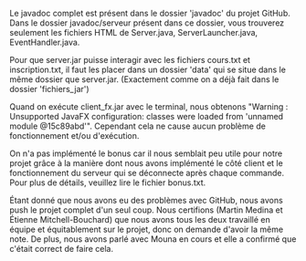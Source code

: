 Le javadoc complet est présent dans le dossier 'javadoc' du projet GitHub. Dans le dossier javadoc/serveur présent dans ce dossier, vous trouverez seulement les fichiers HTML de Server.java, ServerLauncher.java, EventHandler.java.

Pour que server.jar puisse interagir avec les fichiers cours.txt et inscription.txt, il faut les placer dans un dossier 'data' qui se situe dans le même dossier que server.jar. (Exactement comme on a déjà fait dans le dossier 'fichiers_jar')

Quand on exécute client_fx.jar avec le terminal, nous obtenons "Warning : Unsupported JavaFX configuration: classes were loaded from 'unnamed module @15c89abd'". Cependant cela ne cause aucun problème de fonctionnement et/ou d'exécution.

On n'a pas implémenté le bonus car il nous semblait peu utile pour notre projet grâce à la manière dont nous avons implémenté le côté client et le fonctionnement du serveur qui se déconnecte après chaque commande. Pour plus de détails, veuillez	lire le fichier bonus.txt.

Étant donné que nous avons eu des problèmes avec GitHub, nous avons push le projet complet d'un seul coup. Nous certifions (Martin Medina et Étienne Mitchell-Bouchard) que nous avons tous les deux travaillé en équipe et équitablement sur le projet, donc on demande d'avoir la même note. 
De plus, nous avons parlé avec Mouna en cours et elle a confirmé que c'était correct de faire cela.
